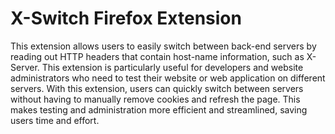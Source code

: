 # X-Switch Firefox Extension
 	
This extension allows users to easily switch between back-end servers by reading out HTTP headers that contain host-name information, such as X-Server. This extension is particularly useful for developers and website administrators who need to test their website or web application on different servers. With this extension, users can quickly switch between servers without having to manually remove cookies and refresh the page. This makes testing and administration more efficient and streamlined, saving users time and effort.
